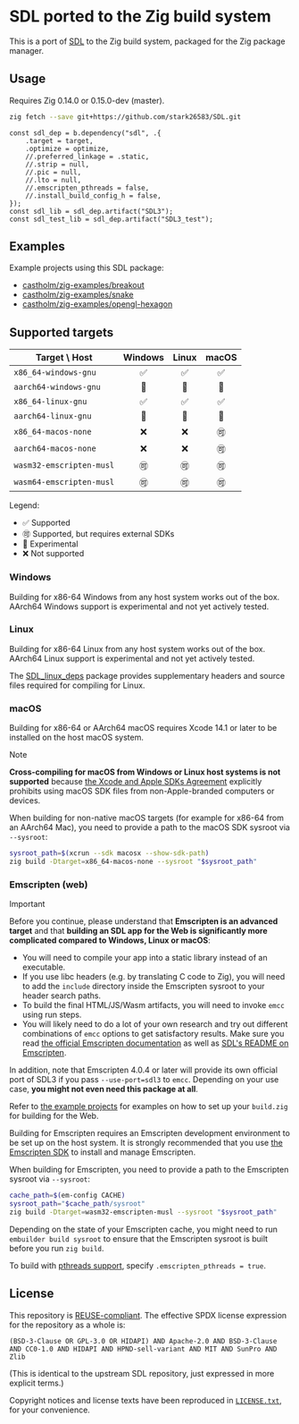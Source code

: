 <!--
© 2024 Carl Åstholm
SPDX-License-Identifier: MIT
-->

# SDL ported to the Zig build system

This is a port of [SDL](https://libsdl.org/) to the Zig build system, packaged for the Zig package manager.

## Usage

Requires Zig 0.14.0 or 0.15.0-dev (master).

```sh
zig fetch --save git+https://github.com/stark26583/SDL.git
```

```zig
const sdl_dep = b.dependency("sdl", .{
    .target = target,
    .optimize = optimize,
    //.preferred_linkage = .static,
    //.strip = null,
    //.pic = null,
    //.lto = null,
    //.emscripten_pthreads = false,
    //.install_build_config_h = false,
});
const sdl_lib = sdl_dep.artifact("SDL3");
const sdl_test_lib = sdl_dep.artifact("SDL3_test");
```

## Examples

Example projects using this SDL package:

- [castholm/zig-examples/breakout](https://github.com/castholm/zig-examples/tree/master/breakout)
- [castholm/zig-examples/snake](https://github.com/castholm/zig-examples/tree/master/snake)
- [castholm/zig-examples/opengl-hexagon](https://github.com/castholm/zig-examples/tree/master/opengl-hexagon)

## Supported targets

Target \\ Host|Windows|Linux|macOS
-|:-:|:-:|:-:
`x86_64-windows-gnu`|✅|✅|✅
`aarch64-windows-gnu`|🧪|🧪|🧪
`x86_64-linux-gnu`|✅|✅|✅
`aarch64-linux-gnu`|🧪|🧪|🧪
`x86_64-macos-none`|❌|❌|🉑
`aarch64-macos-none`|❌|❌|🉑
`wasm32-emscripten-musl`|🉑|🉑|🉑
`wasm64-emscripten-musl`|🉑|🉑|🉑

Legend:

- ✅ Supported
- 🉑 Supported, but requires external SDKs
- 🧪 Experimental
- ❌ Not supported

### Windows

Building for x86-64 Windows from any host system works out of the box. AArch64 Windows support is experimental and not yet actively tested.

### Linux

Building for x86-64 Linux from any host system works out of the box. AArch64 Linux support is experimental and not yet actively tested.

The [SDL_linux_deps](https://github.com/castholm/SDL_linux_deps) package provides supplementary headers and source files required for compiling for Linux.

### macOS

Building for x86-64 or AArch64 macOS requires Xcode 14.1 or later to be installed on the host macOS system.

> [!NOTE]
> **Cross-compiling for macOS from Windows or Linux host systems is not supported** because [the Xcode and Apple SDKs Agreement](https://www.apple.com/legal/sla/docs/xcode.pdf) explicitly prohibits using macOS SDK files from non-Apple-branded computers or devices.

When building for non-native macOS targets (for example for x86-64 from an AArch64 Mac), you need to provide a path to the macOS SDK sysroot via `--sysroot`:

```sh
sysroot_path=$(xcrun --sdk macosx --show-sdk-path)
zig build -Dtarget=x86_64-macos-none --sysroot "$sysroot_path"
```

### Emscripten (web)

> [!IMPORTANT]
> Before you continue, please understand that **Emscripten is an advanced target** and that **building an SDL app for the Web is significantly more complicated compared to Windows, Linux or macOS**:
>
> - You will need to compile your app into a static library instead of an executable.
> - If you use libc headers (e.g. by translating C code to Zig), you will need to add the `include` directory inside the Emscripten sysroot to your header search paths.
> - To build the final HTML/JS/Wasm artifacts, you will need to invoke `emcc` using run steps.
> - You will likely need to do a lot of your own research and try out different combinations of `emcc` options to get satisfactory results. Make sure you read [the official Emscripten documentation](https://emscripten.org/docs/index.html) as well as [SDL's README on Emscripten](https://wiki.libsdl.org/SDL3/README/emscripten).
>
> In addition, note that Emscripten 4.0.4 or later will provide its own official port of SDL3 if you pass `--use-port=sdl3` to `emcc`. Depending on your use case, **you might not even need this package at all**.
>
> Refer to [the example projects](#examples) for examples on how to set up your `build.zig` for building for the Web.

Building for Emscripten requires an Emscripten development environment to be set up on the host system. It is strongly recommended that you use [the Emscripten SDK](https://emscripten.org/docs/getting_started/downloads.html) to install and manage Emscripten.

When building for Emscripten, you need to provide a path to the Emscripten sysroot via `--sysroot`:

```sh
cache_path=$(em-config CACHE)
sysroot_path="$cache_path/sysroot"
zig build -Dtarget=wasm32-emscripten-musl --sysroot "$sysroot_path"
```

Depending on the state of your Emscripten cache, you might need to run `embuilder build sysroot` to ensure that the Emscripten sysroot is built before you run `zig build`.

To build with [pthreads support](https://emscripten.org/docs/porting/pthreads.html), specify `.emscripten_pthreads = true`.

## License

This repository is [REUSE-compliant](https://reuse.software/). The effective SPDX license expression for the repository as a whole is:

```
(BSD-3-Clause OR GPL-3.0 OR HIDAPI) AND Apache-2.0 AND BSD-3-Clause AND CC0-1.0 AND HIDAPI AND HPND-sell-variant AND MIT AND SunPro AND Zlib
```

(This is identical to the upstream SDL repository, just expressed in more explicit terms.)

Copyright notices and license texts have been reproduced in [`LICENSE.txt`](LICENSE.txt), for your convenience.
